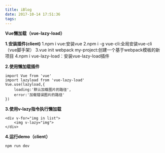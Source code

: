 ```yaml
---
title: iBlog
date: 2017-10-14 17:51:36
tags:
---
```

**Vue懒加载（vue-lazy-load）**

**1.安装插件(client)**
1.npm i vue:安装vue
2.npm i -g vue-cli:全局安装vue-cli（vue脚手架）
3.vue init webpack my-project:创建一个基于webpack模板的新项目
4.npm i  vue-lazy-load：安装vue-lazy-load插件

**2.使用懒加载插件**
```
import Vue from 'vue'
import lazyload from 'vue-lazy-load'
Vue.use(lazyload,{
	loading:'默认加载图片的路径',
	error:'加载错误图片的路径'
})
```

**3.使用v-lazy指令执行懒加载**
```
<div v-for="img in list">
	<img v-lazy="img">
</div>
```

**4.运行demo（client）**
```
npm run dev
```